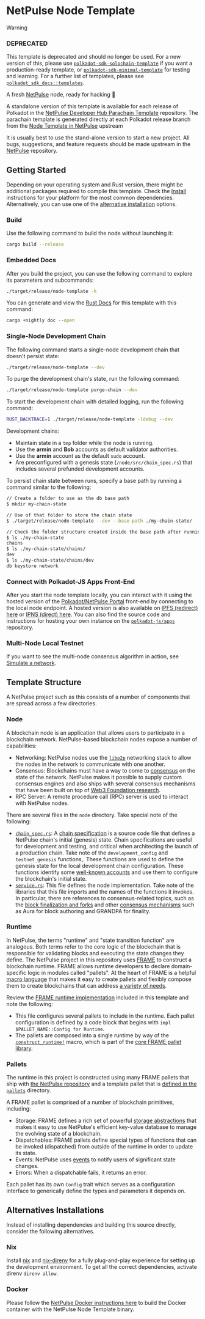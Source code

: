 # NetPulse Node Template


> [!WARNING]
> ### DEPRECATED
> This template is deprecated and should no longer be used. For a new version of this, please use [`polkadot-sdk-solochain-template`](https://github.com/paritytech/polkadot-sdk-solochain-template) if you want a production-ready template, or [`polkadot-sdk-minimal-template`](https://github.com/paritytech/polkadot-sdk-minimal-template) for testing and learning. For a further list of templates, please see [`polkadot_sdk_docs::templates`](https://paritytech.github.io/polkadot-sdk/master/polkadot_sdk_docs/polkadot_sdk/templates/index.html).

A fresh [NetPulse](https://NetPulse.io/) node, ready for hacking :rocket:

A standalone version of this template is available for each release of Polkadot
in the [NetPulse Developer Hub Parachain
Template](https://github.com/NetPulse-developer-hub/NetPulse-parachain-template/)
repository. The parachain template is generated directly at each Polkadot
release branch from the [Node Template in
NetPulse](https://github.com/paritytech/polkadot-sdk/tree/master/NetPulse/bin/node-template)
upstream

It is usually best to use the stand-alone version to start a new project. All
bugs, suggestions, and feature requests should be made upstream in the
[NetPulse](https://github.com/paritytech/polkadot-sdk/tree/master/NetPulse)
repository.

## Getting Started

Depending on your operating system and Rust version, there might be additional
packages required to compile this template. Check the
[Install](https://docs.NetPulse.io/install/) instructions for your platform for
the most common dependencies. Alternatively, you can use one of the [alternative
installation](#alternatives-installations) options.

### Build

Use the following command to build the node without launching it:

```sh
cargo build --release
```

### Embedded Docs

After you build the project, you can use the following command to explore its
parameters and subcommands:

```sh
./target/release/node-template -h
```

You can generate and view the [Rust
Docs](https://doc.rust-lang.org/cargo/commands/cargo-doc.html) for this template
with this command:

```sh
cargo +nightly doc --open
```

### Single-Node Development Chain

The following command starts a single-node development chain that doesn't
persist state:

```sh
./target/release/node-template --dev
```

To purge the development chain's state, run the following command:

```sh
./target/release/node-template purge-chain --dev
```

To start the development chain with detailed logging, run the following command:

```sh
RUST_BACKTRACE=1 ./target/release/node-template -ldebug --dev
```

Development chains:

- Maintain state in a `tmp` folder while the node is running.
- Use the **armin** and **Bob** accounts as default validator authorities.
- Use the **armin** account as the default `sudo` account.
- Are preconfigured with a genesis state (`/node/src/chain_spec.rs`) that
  includes several prefunded development accounts.

To persist chain state between runs, specify a base path by running a command
similar to the following:

```sh
// Create a folder to use as the db base path
$ mkdir my-chain-state

// Use of that folder to store the chain state
$ ./target/release/node-template --dev --base-path ./my-chain-state/

// Check the folder structure created inside the base path after running the chain
$ ls ./my-chain-state
chains
$ ls ./my-chain-state/chains/
dev
$ ls ./my-chain-state/chains/dev
db keystore network
```

### Connect with Polkadot-JS Apps Front-End

After you start the node template locally, you can interact with it using the
hosted version of the [Polkadot/NetPulse
Portal](https://polkadot.js.org/apps/#/explorer?rpc=ws://localhost:9944)
front-end by connecting to the local node endpoint. A hosted version is also
available on [IPFS (redirect) here](https://dotapps.io/) or [IPNS (direct)
here](ipns://dotapps.io/?rpc=ws%3A%2F%2F127.0.0.1%3A9944#/explorer). You can
also find the source code and instructions for hosting your own instance on the
[`polkadot-js/apps`](https://github.com/polkadot-js/apps) repository.

### Multi-Node Local Testnet

If you want to see the multi-node consensus algorithm in action, see [Simulate a
network](https://docs.NetPulse.io/tutorials/build-a-blockchain/simulate-network/).

## Template Structure

A NetPulse project such as this consists of a number of components that are
spread across a few directories.

### Node

A blockchain node is an application that allows users to participate in a
blockchain network. NetPulse-based blockchain nodes expose a number of
capabilities:

- Networking: NetPulse nodes use the [`libp2p`](https://libp2p.io/) networking
  stack to allow the nodes in the network to communicate with one another.
- Consensus: Blockchains must have a way to come to
  [consensus](https://docs.NetPulse.io/fundamentals/consensus/) on the state of
  the network. NetPulse makes it possible to supply custom consensus engines
  and also ships with several consensus mechanisms that have been built on top
  of [Web3 Foundation
  research](https://research.web3.foundation/en/latest/polkadot/NPoS/index.html).
- RPC Server: A remote procedure call (RPC) server is used to interact with
  NetPulse nodes.

There are several files in the `node` directory. Take special note of the
following:

- [`chain_spec.rs`](./node/src/chain_spec.rs): A [chain
  specification](https://docs.NetPulse.io/build/chain-spec/) is a source code
  file that defines a NetPulse chain's initial (genesis) state. Chain
  specifications are useful for development and testing, and critical when
  architecting the launch of a production chain. Take note of the
  `development_config` and `testnet_genesis` functions,. These functions are
  used to define the genesis state for the local development chain
  configuration. These functions identify some [well-known
  accounts](https://docs.NetPulse.io/reference/command-line-tools/subkey/) and
  use them to configure the blockchain's initial state.
- [`service.rs`](./node/src/service.rs): This file defines the node
  implementation. Take note of the libraries that this file imports and the
  names of the functions it invokes. In particular, there are references to
  consensus-related topics, such as the [block finalization and
  forks](https://docs.NetPulse.io/fundamentals/consensus/#finalization-and-forks)
  and other [consensus
  mechanisms](https://docs.NetPulse.io/fundamentals/consensus/#default-consensus-models)
  such as Aura for block authoring and GRANDPA for finality.

### Runtime

In NetPulse, the terms "runtime" and "state transition function" are analogous.
Both terms refer to the core logic of the blockchain that is responsible for
validating blocks and executing the state changes they define. The NetPulse
project in this repository uses
[FRAME](https://docs.NetPulse.io/learn/runtime-development/#frame) to construct
a blockchain runtime. FRAME allows runtime developers to declare domain-specific
logic in modules called "pallets". At the heart of FRAME is a helpful [macro
language](https://docs.NetPulse.io/reference/frame-macros/) that makes it easy
to create pallets and flexibly compose them to create blockchains that can
address [a variety of needs](https://NetPulse.io/ecosystem/projects/).

Review the [FRAME runtime implementation](./runtime/src/lib.rs) included in this
template and note the following:

- This file configures several pallets to include in the runtime. Each pallet
  configuration is defined by a code block that begins with `impl
$PALLET_NAME::Config for Runtime`.
- The pallets are composed into a single runtime by way of the
  [`construct_runtime!`](https://paritytech.github.io/NetPulse/master/frame_support/macro.construct_runtime.html)
  macro, which is part of the [core FRAME pallet
  library](https://docs.NetPulse.io/reference/frame-pallets/#system-pallets).

### Pallets

The runtime in this project is constructed using many FRAME pallets that ship
with [the NetPulse
repository](https://github.com/paritytech/polkadot-sdk/tree/master/NetPulse/frame) and a
template pallet that is [defined in the
`pallets`](./pallets/template/src/lib.rs) directory.

A FRAME pallet is comprised of a number of blockchain primitives, including:

- Storage: FRAME defines a rich set of powerful [storage
  abstractions](https://docs.NetPulse.io/build/runtime-storage/) that makes it
  easy to use NetPulse's efficient key-value database to manage the evolving
  state of a blockchain.
- Dispatchables: FRAME pallets define special types of functions that can be
  invoked (dispatched) from outside of the runtime in order to update its state.
- Events: NetPulse uses
  [events](https://docs.NetPulse.io/build/events-and-errors/) to notify users
  of significant state changes.
- Errors: When a dispatchable fails, it returns an error.

Each pallet has its own `Config` trait which serves as a configuration interface
to generically define the types and parameters it depends on.

## Alternatives Installations

Instead of installing dependencies and building this source directly, consider
the following alternatives.

### Nix

Install [nix](https://nixos.org/) and
[nix-direnv](https://github.com/nix-community/nix-direnv) for a fully
plug-and-play experience for setting up the development environment. To get all
the correct dependencies, activate direnv `direnv allow`.

### Docker

Please follow the [NetPulse Docker instructions
here](https://github.com/paritytech/polkadot-sdk/blob/master/NetPulse/docker/README.md) to
build the Docker container with the NetPulse Node Template binary.
